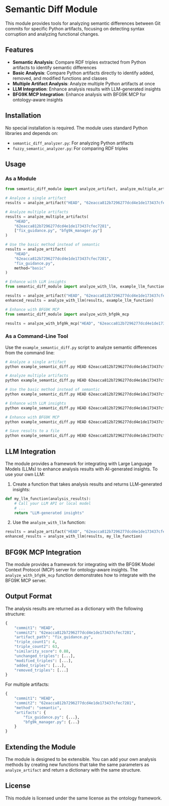 # Semantic Diff Module

This module provides tools for analyzing semantic differences between Git commits for specific Python artifacts, focusing on detecting syntax corruption and analyzing functional changes.

## Features

- **Semantic Analysis**: Compare RDF triples extracted from Python artifacts to identify semantic differences
- **Basic Analysis**: Compare Python artifacts directly to identify added, removed, and modified functions and classes
- **Multiple Artifact Analysis**: Analyze multiple Python artifacts at once
- **LLM Integration**: Enhance analysis results with LLM-generated insights
- **BFG9K MCP Integration**: Enhance analysis with BFG9K MCP for ontology-aware insights

## Installation

No special installation is required. The module uses standard Python libraries and depends on:

- `semantic_diff_analyzer.py`: For analyzing Python artifacts
- `fuzzy_semantic_analyzer.py`: For comparing RDF triples

## Usage

### As a Module

```python
from semantic_diff_module import analyze_artifact, analyze_multiple_artifacts

# Analyze a single artifact
results = analyze_artifact("HEAD", "62eacca812b7296277dcd4e1de173437cfec7281", "fix_guidance.py")

# Analyze multiple artifacts
results = analyze_multiple_artifacts(
    "HEAD", 
    "62eacca812b7296277dcd4e1de173437cfec7281", 
    ["fix_guidance.py", "bfg9k_manager.py"]
)

# Use the basic method instead of semantic
results = analyze_artifact(
    "HEAD", 
    "62eacca812b7296277dcd4e1de173437cfec7281", 
    "fix_guidance.py", 
    method="basic"
)

# Enhance with LLM insights
from semantic_diff_module import analyze_with_llm, example_llm_function

results = analyze_artifact("HEAD", "62eacca812b7296277dcd4e1de173437cfec7281", "fix_guidance.py")
enhanced_results = analyze_with_llm(results, example_llm_function)

# Enhance with BFG9K MCP
from semantic_diff_module import analyze_with_bfg9k_mcp

results = analyze_with_bfg9k_mcp("HEAD", "62eacca812b7296277dcd4e1de173437cfec7281", "fix_guidance.py")
```

### As a Command-Line Tool

Use the `example_semantic_diff.py` script to analyze semantic differences from the command line:

```bash
# Analyze a single artifact
python example_semantic_diff.py HEAD 62eacca812b7296277dcd4e1de173437cfec7281 fix_guidance.py

# Analyze multiple artifacts
python example_semantic_diff.py HEAD 62eacca812b7296277dcd4e1de173437cfec7281 fix_guidance.py bfg9k_manager.py

# Use the basic method instead of semantic
python example_semantic_diff.py HEAD 62eacca812b7296277dcd4e1de173437cfec7281 fix_guidance.py --method basic

# Enhance with LLM insights
python example_semantic_diff.py HEAD 62eacca812b7296277dcd4e1de173437cfec7281 fix_guidance.py --llm

# Enhance with BFG9K MCP
python example_semantic_diff.py HEAD 62eacca812b7296277dcd4e1de173437cfec7281 fix_guidance.py --bfg9k

# Save results to a file
python example_semantic_diff.py HEAD 62eacca812b7296277dcd4e1de173437cfec7281 fix_guidance.py --output results.json
```

## LLM Integration

The module provides a framework for integrating with Large Language Models (LLMs) to enhance analysis results with AI-generated insights. To use your own LLM:

1. Create a function that takes analysis results and returns LLM-generated insights:

```python
def my_llm_function(analysis_results):
    # Call your LLM API or local model
    # ...
    return "LLM-generated insights"
```

2. Use the `analyze_with_llm` function:

```python
results = analyze_artifact("HEAD", "62eacca812b7296277dcd4e1de173437cfec7281", "fix_guidance.py")
enhanced_results = analyze_with_llm(results, my_llm_function)
```

## BFG9K MCP Integration

The module provides a framework for integrating with the BFG9K Model Context Protocol (MCP) server for ontology-aware insights. The `analyze_with_bfg9k_mcp` function demonstrates how to integrate with the BFG9K MCP server.

## Output Format

The analysis results are returned as a dictionary with the following structure:

```python
{
    "commit1": "HEAD",
    "commit2": "62eacca812b7296277dcd4e1de173437cfec7281",
    "artifact_path": "fix_guidance.py",
    "triple_count1": 4,
    "triple_count2": 63,
    "similarity_score": 0.88,
    "unchanged_triples": [...],
    "modified_triples": [...],
    "added_triples": [...],
    "removed_triples": [...]
}
```

For multiple artifacts:

```python
{
    "commit1": "HEAD",
    "commit2": "62eacca812b7296277dcd4e1de173437cfec7281",
    "method": "semantic",
    "artifacts": {
        "fix_guidance.py": {...},
        "bfg9k_manager.py": {...}
    }
}
```

## Extending the Module

The module is designed to be extensible. You can add your own analysis methods by creating new functions that take the same parameters as `analyze_artifact` and return a dictionary with the same structure.

## License

This module is licensed under the same license as the ontology framework.
